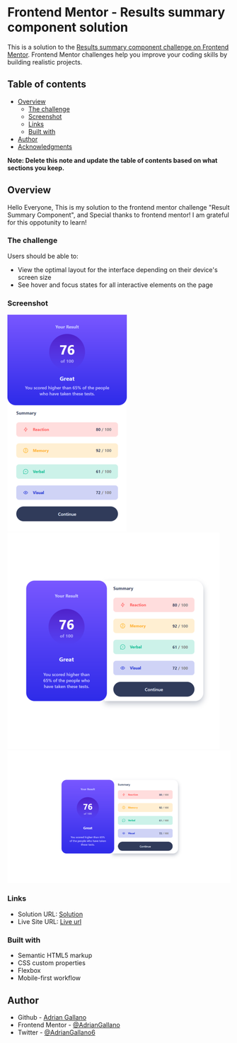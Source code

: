 # Frontend Mentor - Results summary component solution

This is a solution to the [Results summary component challenge on Frontend Mentor](https://www.frontendmentor.io/challenges/results-summary-component-CE_K6s0maV). Frontend Mentor challenges help you improve your coding skills by building realistic projects. 

## Table of contents

- [Overview](#overview)
  - [The challenge](#the-challenge)
  - [Screenshot](#screenshot)
  - [Links](#links)
  - [Built with](#built-with)
- [Author](#author)
- [Acknowledgments](#acknowledgments)

**Note: Delete this note and update the table of contents based on what sections you keep.**

## Overview

Hello Everyone, This is my solution to the frontend mentor challenge "Result Summary Component", and Special thanks to frontend mentor! I am grateful for this oppotunity to learn!

### The challenge

Users should be able to:

- View the optimal layout for the interface depending on their device's screen size
- See hover and focus states for all interactive elements on the page

### Screenshot

![Mobile](./screenshots/mobile.png)
![Tablet](./screenshots/tablet.png)
![Desktiop](./screenshots/desktop.png)

### Links

- Solution URL: [Solution](https://github.com/AdrianGallano/results-summary-component-main)
- Live Site URL: [Live url](https://adriangallano.github.io/results-summary-component-main/)


### Built with

- Semantic HTML5 markup
- CSS custom properties
- Flexbox
- Mobile-first workflow


## Author

- Github - [Adrian Gallano](https://github.com/AdrianGallano)
- Frontend Mentor - [@AdrianGallano](https://www.frontendmentor.io/profile/AdrianGallano)
- Twitter - [@AdrianGallano6](https://twitter.com/AdrianGallano6)



